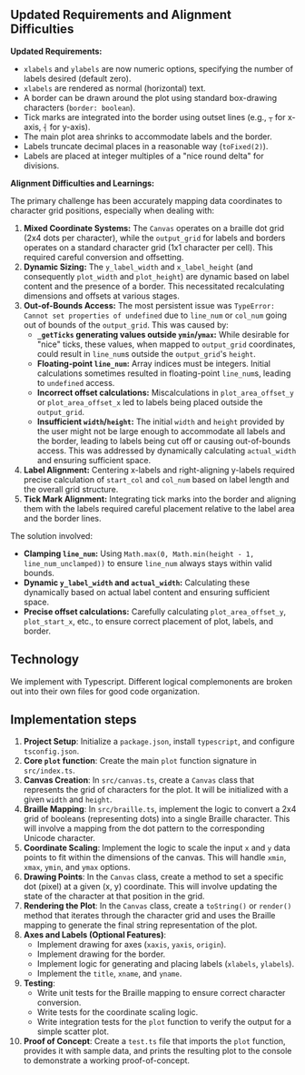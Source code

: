 ## Updated Requirements and Alignment Difficulties

**Updated Requirements:**

*   `xlabels` and `ylabels` are now numeric options, specifying the number of labels desired (default zero).
*   `xlabels` are rendered as normal (horizontal) text.
*   A border can be drawn around the plot using standard box-drawing characters (`border: boolean`).
*   Tick marks are integrated into the border using outset lines (e.g., `┬` for x-axis, `┤` for y-axis).
*   The main plot area shrinks to accommodate labels and the border.
*   Labels truncate decimal places in a reasonable way (`toFixed(2)`).
*   Labels are placed at integer multiples of a "nice round delta" for divisions.

**Alignment Difficulties and Learnings:**

The primary challenge has been accurately mapping data coordinates to character grid positions, especially when dealing with:

1.  **Mixed Coordinate Systems:** The `Canvas` operates on a braille dot grid (2x4 dots per character), while the `output_grid` for labels and borders operates on a standard character grid (1x1 character per cell). This required careful conversion and offsetting.
2.  **Dynamic Sizing:** The `y_label_width` and `x_label_height` (and consequently `plot_width` and `plot_height`) are dynamic based on label content and the presence of a border. This necessitated recalculating dimensions and offsets at various stages.
3.  **Out-of-Bounds Access:** The most persistent issue was `TypeError: Cannot set properties of undefined` due to `line_num` or `col_num` going out of bounds of the `output_grid`. This was caused by:
    *   **`_getTicks` generating values outside `ymin`/`ymax`:** While desirable for "nice" ticks, these values, when mapped to `output_grid` coordinates, could result in `line_num`s outside the `output_grid`'s `height`.
    *   **Floating-point `line_num`:** Array indices must be integers. Initial calculations sometimes resulted in floating-point `line_num`s, leading to `undefined` access.
    *   **Incorrect offset calculations:** Miscalculations in `plot_area_offset_y` or `plot_area_offset_x` led to labels being placed outside the `output_grid`.
    *   **Insufficient `width`/`height`:** The initial `width` and `height` provided by the user might not be large enough to accommodate all labels and the border, leading to labels being cut off or causing out-of-bounds access. This was addressed by dynamically calculating `actual_width` and ensuring sufficient space.
4.  **Label Alignment:** Centering x-labels and right-aligning y-labels required precise calculation of `start_col` and `col_num` based on label length and the overall grid structure.
5.  **Tick Mark Alignment:** Integrating tick marks into the border and aligning them with the labels required careful placement relative to the label area and the border lines.

The solution involved:
*   **Clamping `line_num`:** Using `Math.max(0, Math.min(height - 1, line_num_unclamped))` to ensure `line_num` always stays within valid bounds.
*   **Dynamic `y_label_width` and `actual_width`:** Calculating these dynamically based on actual label content and ensuring sufficient space.
*   **Precise offset calculations:** Carefully calculating `plot_area_offset_y`, `plot_start_x`, etc., to ensure correct placement of plot, labels, and border.

## Technology

We implement with Typescript. 
Different logical complemonents are broken out into their own files for good code organization.

## Implementation steps

1. **Project Setup**: Initialize a `package.json`, install `typescript`, and configure `tsconfig.json`.
2. **Core `plot` function**: Create the main `plot` function signature in `src/index.ts`.
3. **Canvas Creation**: In `src/canvas.ts`, create a `Canvas` class that represents the grid of characters for the plot. It will be initialized with a given `width` and `height`.
4. **Braille Mapping**: In `src/braille.ts`, implement the logic to convert a 2x4 grid of booleans (representing dots) into a single Braille character. This will involve a mapping from the dot pattern to the corresponding Unicode character.
5. **Coordinate Scaling**: Implement the logic to scale the input `x` and `y` data points to fit within the dimensions of the canvas. This will handle `xmin`, `xmax`, `ymin`, and `ymax` options.
6. **Drawing Points**: In the `Canvas` class, create a method to set a specific dot (pixel) at a given (x, y) coordinate. This will involve updating the state of the character at that position in the grid.
7. **Rendering the Plot**: In the `Canvas` class, create a `toString()` or `render()` method that iterates through the character grid and uses the Braille mapping to generate the final string representation of the plot.
8. **Axes and Labels (Optional Features)**:
    - Implement drawing for axes (`xaxis`, `yaxis`, `origin`).
    - Implement drawing for the border.
    - Implement logic for generating and placing labels (`xlabels`, `ylabels`).
    - Implement the `title`, `xname`, and `yname`.
9. **Testing**:
    - Write unit tests for the Braille mapping to ensure correct character conversion.
    - Write tests for the coordinate scaling logic.
    - Write integration tests for the `plot` function to verify the output for a simple scatter plot.
10. **Proof of Concept**: Create a `test.ts` file that imports the `plot` function, provides it with sample data, and prints the resulting plot to the console to demonstrate a working proof-of-concept.